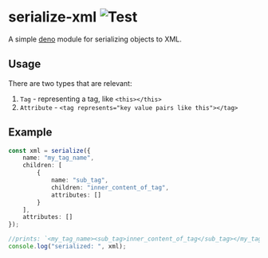 # serialize-xml ![Test](https://github.com/olaven/serialize-xml/workflows/Test/badge.svg)
A simple [deno](deno.land) module for serializing objects to XML. 

## Usage 
There are two types that are relevant: 
1. `Tag` - representing a tag, like `<this></this>`
2. `Attribute` - `<tag represents="key value pairs like this"></tag>`

## Example 
```ts
const xml = serialize({
    name: "my_tag_name", 
    children: [
        {
            name: "sub_tag", 
            children: "inner_content_of_tag", 
            attributes: []
        }
    ],
    attributes: []
});

//prints: `<my_tag_name><sub_tag>inner_content_of_tag</sub_tag></my_tag_name>`
console.log("serialized: ", xml); 
```
